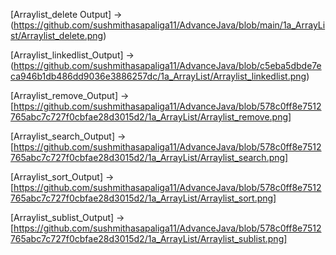 [Arraylist_delete Output] -> (https://github.com/sushmithasapaliga11/AdvanceJava/blob/main/1a_ArrayList/Arraylist_delete.png)

[Arraylist_linkedlist_Output] -> (https://github.com/sushmithasapaliga11/AdvanceJava/blob/c5eba5dbde7eca946b1db486dd9036e3886257dc/1a_ArrayList/Arraylist_linkedlist.png) 

[Arraylist_remove_Output] -> [https://github.com/sushmithasapaliga11/AdvanceJava/blob/578c0ff8e7512765abc7c727f0cbfae28d3015d2/1a_ArrayList/Arraylist_remove.png]

[Arraylist_search_Output] -> [https://github.com/sushmithasapaliga11/AdvanceJava/blob/578c0ff8e7512765abc7c727f0cbfae28d3015d2/1a_ArrayList/Arraylist_search.png]


[Arraylist_sort_Output] -> [https://github.com/sushmithasapaliga11/AdvanceJava/blob/578c0ff8e7512765abc7c727f0cbfae28d3015d2/1a_ArrayList/Arraylist_sort.png]

[Arraylist_sublist_Output] ->
[https://github.com/sushmithasapaliga11/AdvanceJava/blob/578c0ff8e7512765abc7c727f0cbfae28d3015d2/1a_ArrayList/Arraylist_sublist.png]
